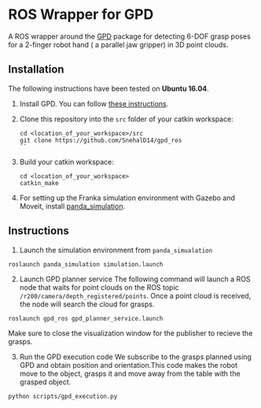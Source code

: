 # ROS Wrapper for GPD

A ROS wrapper around the [GPD](https://github.com/SnehalD14/gpd) package for detecting 6-DOF grasp poses for a
2-finger robot hand ( a parallel jaw gripper) in 3D point clouds.

## Installation

The following instructions have been tested on **Ubuntu 16.04**.

1. Install GPD. You can follow [these instructions](https://github.com/SnehalD14/gpd).

2. Clone this repository into the `src` folder of your catkin workspace:

   ```
   cd <location_of_your_workspace>/src
   git clone https://github.com/SnehalD14/gpd_ros
   ``

3. Build your catkin workspace:

   ```
   cd <location_of_your_workspace>
   catkin_make
   ```
4. For setting up the Franka simulation environment with Gazebo and Moveit, install [panda_simulation](https://github.com/SnehalD14/panda_simualtion).


## Instructions 

1. Launch the simulation environment from `panda_simualation`

```
roslaunch panda_simulation simulation.launch 
```

2. Launch GPD planner service 
The following command will launch a ROS node
that waits for point clouds on the ROS topic `/r200/camera/depth_registered/points`. Once a point
cloud is received, the node will search the cloud for grasps.

```
roslaunch gpd_ros gpd_planner_service.launch
```
Make sure to close the visualization window for the publisher to recieve the grasps. 

3. Run the GPD execution code
We subscribe to the grasps planned using GPD and obtain position and orientation.This code makes the robot move to the object, grasps it and move away from the table with the grasped object. 

```
python scripts/gpd_execution.py
```

